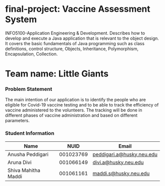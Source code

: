 # final-project: Vaccine Assessment System
INFO5100-Application Engineering & Development.
Describes how to develop and execute a Java application that is relevant to the object design. 
It covers the basic fundamentals of Java programming such as class definitions, control structure, Objects, Inheritance, 
Polymorphism, Encapsulation, Collection.

# Team name: Little Giants

### Problem Statement
The main intention of our application is to identify the people who are eligible for Covid-19 vaccine testing and to be able to track the efficiency of vaccine administered to the volunteers. The tracking will be done in different phases of vaccine administration and based on different parameters.


### Student Information
| Name  | NUID | Email |
| ------------- | ------------- | ------------- |
| Anusha Peddigari  | 001023769   | peddigari.a@husky.neu.edu   |
| Aruna Divi  |  001066149  | divi.a@husky.neu.edu   |
| Shiva Mahitha Maddi  |  001061161  | maddi.s@husky.neu.edu   |

